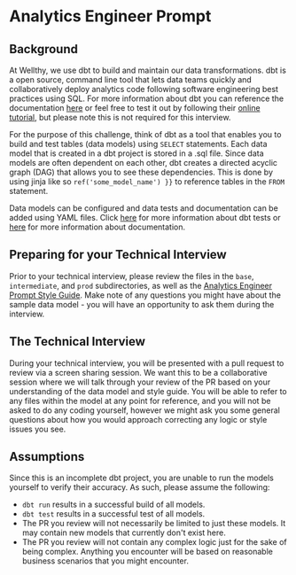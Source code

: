 # Analytics Engineer Prompt

## Background
At Wellthy, we use dbt to build and maintain our data transformations. dbt is a open source, command line tool that lets data teams quickly and collaboratively deploy analytics code following software engineering best practices using SQL. For more information about dbt you can reference the documentation [here](https://docs.getdbt.com/docs/introduction) or feel free to test it out by following their [online tutorial](https://courses.getdbt.com/collections), but please note this is not required for this interview. 

For the purpose of this challenge, think of dbt as a tool that enables you to build and test tables (data models) using `SELECT` statements. Each data model that is created in a dbt project is stored in a .sql file. Since data models are often dependent on each other, dbt creates a directed acyclic graph (DAG) that allows you to see these dependencies. This is done by using jinja like so `ref('some_model_name') }}` to reference tables in the `FROM` statement.

Data models can be configured and data tests and documentation can be added using YAML files. Click [here](https://docs.getdbt.com/docs/building-a-dbt-project/tests) for more information about dbt tests or [here](https://docs.getdbt.com/docs/building-a-dbt-project/documentation) for more information about documentation.

## Preparing for your Technical Interview
Prior to your technical interview, please review the files in the `base`, `intermediate`, and `prod` subdirectories, as well as the [Analytics Engineer Prompt Style Guide](Style_Guide.md). Make note of any questions you might have about the sample data model - you will have an opportunity to ask them during the interview.

## The Technical Interview
During your technical interview, you will be presented with a pull request to review via a screen sharing session. We want this to be a collaborative session where we will talk through your review of the PR based on your understanding of the data model and style guide. You will be able to refer to any files within the model at any point for reference, and you will not be asked to do any coding yourself, however we might ask you some general questions about how you would approach correcting any logic or style issues you see.

## Assumptions
Since this is an incomplete dbt project, you are unable to run the models yourself to verify their accuracy. As such, please assume the following:
* `dbt run` results in a successful build of all models.
* `dbt test` results in a successful test of all models.
* The PR you review will not necessarily be limited to just these models. It may contain new models that currently don't exist here.
* The PR you review will not contain any complex logic just for the sake of being complex. Anything you encounter will be based on reasonable business scenarios that you might encounter.
